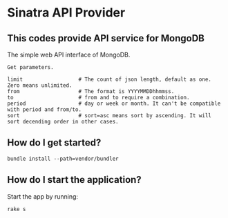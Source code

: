 # Sinatra API Provider

## This codes provide API service for MongoDB

The simple web API interface of MongoDB.

    Get parameters.

    limit                  # The count of json length, default as one. Zero means unlimited.
    from                   # The format is YYYYMMDDhhmmss.
    to                     # from and to require a combination.
    period                 # day or week or month. It can't be compatible with period and from/to.
    sort                   # sort=asc means sort by ascending. It will sort decending order in other cases.

## How do I get started?

    bundle install --path=vendor/bundler

## How do I start the application?

Start the app by running:

    rake s

